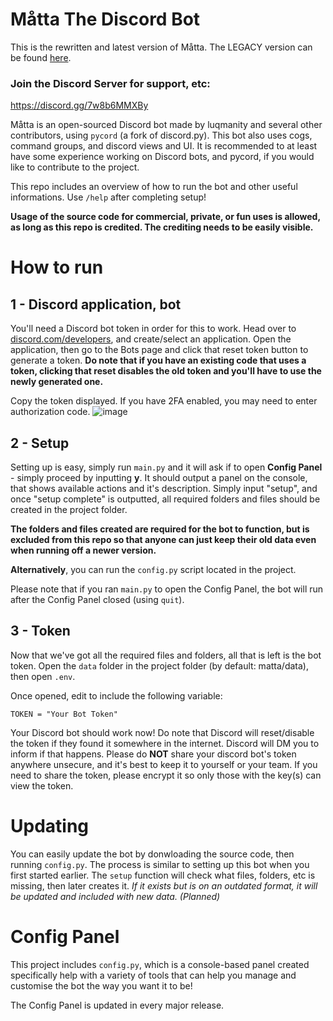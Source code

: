 # Måtta The Discord Bot

This is the rewritten and latest version of Måtta. The LEGACY version can be found [here](https://github.com/luqmanity/matta-legacy).

### Join the Discord Server for support, etc:
https://discord.gg/7w8b6MMXBy

Måtta is an open-sourced Discord bot made by luqmanity and several
other contributors, using `pycord` (a fork of discord.py).
This bot also uses cogs, command groups, and discord views and UI.
It is recommended to at least have some experience working on
Discord bots, and pycord, if you would like to contribute to the project.

This repo includes an overview of how to run the bot and other useful informations. Use `/help` after completing setup!

**Usage of the source code for commercial, private, or fun uses is allowed, as long as this repo is credited. The crediting needs to be easily visible.**

# How to run
## 1 - Discord application, bot
You'll need a Discord bot token in order for this to work. Head over to [discord.com/developers](https://discord.com/developers/applications), and create/select an application.
Open the application, then go to the Bots page and click that reset token button to generate a token.
**Do note that if you have an existing code that uses a token, clicking that reset disables the old token and you'll have to use the newly generated one.**

Copy the token displayed. If you have 2FA enabled, you may need to enter authorization code.
![image](https://github.com/luqmanity/matta/assets/75654558/89826e88-a539-4a5b-a80b-ad40e689dbbd)

## 2 - Setup
Setting up is easy, simply run `main.py` and it will ask if to open **Config Panel** - simply
proceed by inputting **y**.  It should output a panel on the console, that shows available actions and
it's description. Simply input "setup", and once "setup complete" is outputted, all required folders
and files should be created in the project folder.

**The folders and files created are required for the bot to function, but is excluded from 
this repo so that anyone can just keep their old data even when running off a newer version.**

**Alternatively**, you can run the `config.py` script located in the project.

Please note that if you ran `main.py` to open the Config Panel, the bot will run after
the Config Panel closed (using `quit`).

## 3 - Token
Now that we've got all the required files and folders, all that is left is the bot token. Open the `data`
folder in the project folder (by default: matta/data), then open `.env`.

Once opened, edit to include the following variable:
```env
TOKEN = "Your Bot Token"
```

Your Discord bot should work now! Do note that Discord will reset/disable the token if they found it
somewhere in the internet. Discord will DM you to inform if that happens. Please do **NOT** share your
discord bot's token anywhere unsecure, and it's best to keep it to yourself or your team. If you need
to share the token, please encrypt it so only those with the key(s) can view the token.

# Updating
You can easily update the bot by donwloading the source code, then running `config.py`. The process
is similar to setting up this bot when you first started earlier. The `setup` function will check
what files, folders, etc is missing, then later creates it. *If it exists but is on an outdated format,
it will be updated and included with new data. (Planned)*

# Config Panel
This project includes `config.py`, which is a console-based panel created specifically help with 
a variety of tools that can help you manage and customise the bot the way you want it to be!

The Config Panel is updated in every major release.

